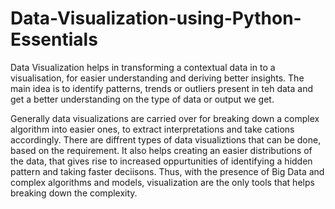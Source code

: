 # Data-Visualization-using-Python-Essentials

Data Visualization helps in transforming a contextual data in to a visualisation, for easier understanding and deriving better insights. The main idea is to identify patterns, trends or outliers present in teh data and get a better understanding on the type of data or output we get. 

Generally data visualizations are carried over for breaking down a complex algorithm into easier ones, to extract interpretations and take cations accordingly.
There are diffrent types of data visualiztions that can be done, based on the requirement. It also helps creating an easier distributions of the data, that gives rise to increased oppurtunities of identifying a hidden pattern and taking faster deciisons. Thus, with the presence of Big Data and complex algorithms and models, visualization are the only tools that helps breaking down the complexity.
